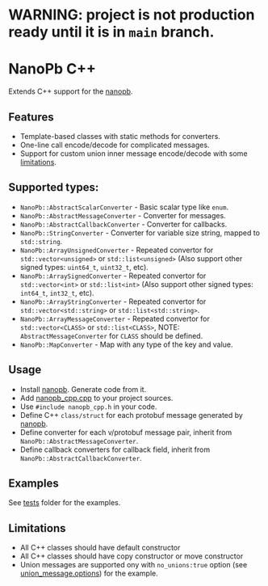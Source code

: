# WARNING: project is not production ready until it is in `main` branch.

# NanoPb C++ 

Extends C++ support for the [nanopb].

## Features

* Template-based classes with static methods for converters.
* One-line call encode/decode for complicated messages.
* Support for custom union inner message encode/decode with some [limitations](#limitations).

## Supported types:

* `NanoPb::AbstractScalarConverter` - Basic scalar type like `enum`.
* `NanoPb::AbstractMessageConverter` - Converter for messages.
* `NanoPb::AbstractCallbackConverter` - Converter for callbacks.
* `NanoPb::StringConverter` - Converter for variable size string, mapped to `std::string`.
* `NanoPb::ArrayUnsignedConverter` - Repeated convertor for `std::vector<unsigned>` or `std::list<unsigned>` (Also support other signed types: `uint64_t`, `uint32_t`, etc).
* `NanoPb::ArraySignedConverter` - Repeated convertor for `std::vector<int>` or `std::list<int>` (Also support other signed types: `int64_t`, `int32_t`, etc).
* `NanoPb::ArrayStringConverter` - Repeated convertor for `std::vector<std::string>` or `std::list<std::string>`.
* `NanoPb::ArrayMessageConverter` - Repeated convertor for `std::vector<CLASS>` or `std::list<CLASS>`, NOTE: `AbstractMessageConverter` for  `CLASS` should be defined. 
* `NanoPb::MapConverter` - Map with any type of the key and value.

## Usage

* Install [nanopb]. Generate code from it.
* Add [nanopb_cpp.cpp](nanopb_cpp.cpp) to your project sources.
* Use `#include nanopb_cpp.h` in your code.
* Define C++ `class/struct` for each protobuf message generated by [nanopb].
* Define converter for each v/protobuf message pair, inherit from `NanoPb::AbstractMessageConverter`.
* Define callback converters for callback field, inherit from `NanoPb::AbstractCallbackConverter`.

## Examples

See [tests](test/tests) folder for the examples.


## Limitations

* All C++ classes should have default constructor 
* All C++ classes should have copy constructor or move constructor
* Union messages are supported ony with `no_unions:true` option (see [union_message.options](test/tests/union/container_no_union.options)) for the example.


[nanopb]: https://github.com/nanopb/nanopb
